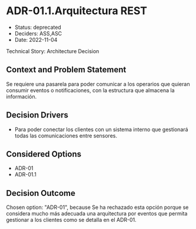 # ADR-01.1.Arquitectura REST

* Status: deprecated
* Deciders: ASS,ASC
* Date: 2022-11-04

Technical Story: Architecture Decision

## Context and Problem Statement

Se requiere una pasarela para poder comunicar a los operarios que quieran consumir eventos o notificaciones, con la estructura que almacena la información.

## Decision Drivers

* Para poder conectar los clientes con un sistema interno que gestionará todas las comunicaciones entre sensores.

## Considered Options

* ADR-01
* ADR-01.1

## Decision Outcome

Chosen option: "ADR-01", because Se ha rechazado esta opción porque se considera mucho más adecuada una arquitectura por eventos que permita gestionar a los clientes como se detalla en el ADR-01.

